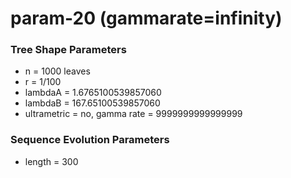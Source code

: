 # param-20 (gammarate=infinity) #

### Tree Shape Parameters ###
* n           = 1000 leaves
* r           = 1/100
* lambdaA     = 1.6765100539857060
* lambdaB     = 167.65100539857060
* ultrametric = no, gamma rate = 9999999999999999

### Sequence Evolution Parameters ###
* length      = 300
